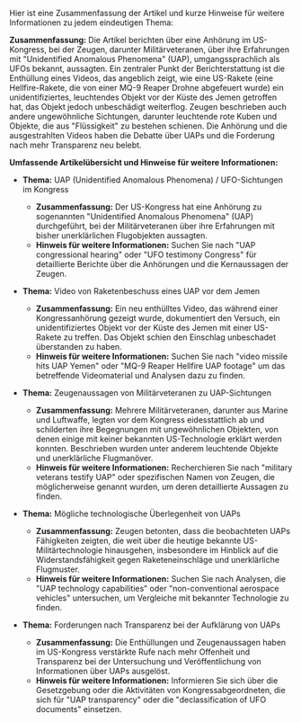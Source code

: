 Hier ist eine Zusammenfassung der Artikel und kurze Hinweise für weitere Informationen zu jedem eindeutigen Thema:

**Zusammenfassung:**
Die Artikel berichten über eine Anhörung im US-Kongress, bei der Zeugen, darunter Militärveteranen, über ihre Erfahrungen mit "Unidentified Anomalous Phenomena" (UAP), umgangssprachlich als UFOs bekannt, aussagten. Ein zentraler Punkt der Berichterstattung ist die Enthüllung eines Videos, das angeblich zeigt, wie eine US-Rakete (eine Hellfire-Rakete, die von einer MQ-9 Reaper Drohne abgefeuert wurde) ein unidentifiziertes, leuchtendes Objekt vor der Küste des Jemen getroffen hat, das Objekt jedoch unbeschädigt weiterflog. Zeugen beschrieben auch andere ungewöhnliche Sichtungen, darunter leuchtende rote Kuben und Objekte, die aus "Flüssigkeit" zu bestehen schienen. Die Anhörung und die ausgestrahlten Videos haben die Debatte über UAPs und die Forderung nach mehr Transparenz neu belebt.

**Umfassende Artikelübersicht und Hinweise für weitere Informationen:**

*   **Thema:** UAP (Unidentified Anomalous Phenomena) / UFO-Sichtungen im Kongress
    *   **Zusammenfassung:** Der US-Kongress hat eine Anhörung zu sogenannten "Unidentified Anomalous Phenomena" (UAP) durchgeführt, bei der Militärveteranen über ihre Erfahrungen mit bisher unerklärlichen Flugobjekten aussagten.
    *   **Hinweis für weitere Informationen:** Suchen Sie nach "UAP congressional hearing" oder "UFO testimony Congress" für detaillierte Berichte über die Anhörungen und die Kernaussagen der Zeugen.

*   **Thema:** Video von Raketenbeschuss eines UAP vor dem Jemen
    *   **Zusammenfassung:** Ein neu enthülltes Video, das während einer Kongressanhörung gezeigt wurde, dokumentiert den Versuch, ein unidentifiziertes Objekt vor der Küste des Jemen mit einer US-Rakete zu treffen. Das Objekt schien den Einschlag unbeschadet überstanden zu haben.
    *   **Hinweis für weitere Informationen:** Suchen Sie nach "video missile hits UAP Yemen" oder "MQ-9 Reaper Hellfire UAP footage" um das betreffende Videomaterial und Analysen dazu zu finden.

*   **Thema:** Zeugenaussagen von Militärveteranen zu UAP-Sichtungen
    *   **Zusammenfassung:** Mehrere Militärveteranen, darunter aus Marine und Luftwaffe, legten vor dem Kongress eidesstattlich ab und schilderten ihre Begegnungen mit ungewöhnlichen Objekten, von denen einige mit keiner bekannten US-Technologie erklärt werden konnten. Beschrieben wurden unter anderem leuchtende Objekte und unerklärliche Flugmanöver.
    *   **Hinweis für weitere Informationen:** Recherchieren Sie nach "military veterans testify UAP" oder spezifischen Namen von Zeugen, die möglicherweise genannt wurden, um deren detaillierte Aussagen zu finden.

*   **Thema:** Mögliche technologische Überlegenheit von UAPs
    *   **Zusammenfassung:** Zeugen betonten, dass die beobachteten UAPs Fähigkeiten zeigten, die weit über die heutige bekannte US-Militärtechnologie hinausgehen, insbesondere im Hinblick auf die Widerstandsfähigkeit gegen Raketeneinschläge und unerklärliche Flugmuster.
    *   **Hinweis für weitere Informationen:** Suchen Sie nach Analysen, die "UAP technology capabilities" oder "non-conventional aerospace vehicles" untersuchen, um Vergleiche mit bekannter Technologie zu finden.

*   **Thema:** Forderungen nach Transparenz bei der Aufklärung von UAPs
    *   **Zusammenfassung:** Die Enthüllungen und Zeugenaussagen haben im US-Kongress verstärkte Rufe nach mehr Offenheit und Transparenz bei der Untersuchung und Veröffentlichung von Informationen über UAPs ausgelöst.
    *   **Hinweis für weitere Informationen:** Informieren Sie sich über die Gesetzgebung oder die Aktivitäten von Kongressabgeordneten, die sich für "UAP transparency" oder die "declassification of UFO documents" einsetzen.